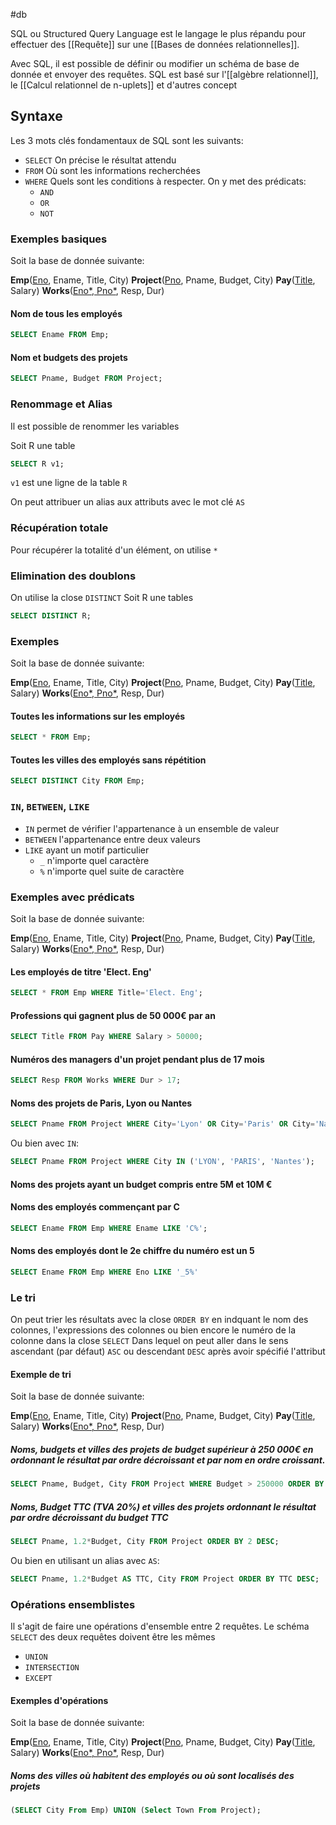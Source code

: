 #db 

SQL ou Structured Query Language est le langage le plus répandu pour effectuer des [[Requête]] sur une [[Bases de données relationnelles]].

Avec SQL, il est possible de définir ou modifier un schéma de base de donnée et envoyer des requêtes.
SQL est basé sur l'[[algèbre relationnel]], le [[Calcul relationnel de n-uplets]] et d'autres concept

## Syntaxe

Les 3 mots clés fondamentaux de SQL sont les suivants:
- `SELECT` On précise le résultat attendu
- `FROM` Où sont les informations recherchées
- `WHERE` Quels sont les conditions à respecter. On y met des prédicats:
	- `AND`
	- `OR`
	- `NOT`

### Exemples basiques

Soit la base de donnée suivante:

**Emp**(<u>Eno</u>, Ename, Title, City)
**Project**(<u>Pno</u>, Pname, Budget, City)
**Pay**(<u>Title</u>, Salary)
**Works**(<u>Eno*, Pno*</u>, Resp, Dur)

#### Nom de tous les employés
```sql
SELECT Ename FROM Emp;
```

#### Nom et budgets des projets
```sql
SELECT Pname, Budget FROM Project;
```

### Renommage et Alias
Il est possible de renommer les variables

Soit R une table
```sql
SELECT R v1;
```
`v1` est une ligne de la table `R`

On peut attribuer un alias aux attributs avec le mot clé `AS`

### Récupération totale

Pour récupérer la totalité d'un élément, on utilise `*`
### Elimination des doublons
On utilise la close `DISTINCT`
Soit R une tables
```sql
SELECT DISTINCT R;
```

### Exemples

Soit la base de donnée suivante:

**Emp**(<u>Eno</u>, Ename, Title, City)
**Project**(<u>Pno</u>, Pname, Budget, City)
**Pay**(<u>Title</u>, Salary)
**Works**(<u>Eno*, Pno*</u>, Resp, Dur)
#### Toutes les informations sur les employés
```sql
SELECT * FROM Emp;
```

#### Toutes les villes des employés sans répétition
```sql
SELECT DISTINCT City FROM Emp;
```

### `IN`, `BETWEEN`, `LIKE`

- `IN` permet de vérifier l'appartenance à un ensemble de valeur
- `BETWEEN` l'appartenance entre deux valeurs
- `LIKE` ayant un motif particulier
	- `_` n'importe quel caractère
	- `%` n'importe quel suite de caractère
### Exemples avec prédicats

Soit la base de donnée suivante:

**Emp**(<u>Eno</u>, Ename, Title, City)
**Project**(<u>Pno</u>, Pname, Budget, City)
**Pay**(<u>Title</u>, Salary)
**Works**(<u>Eno*, Pno*</u>, Resp, Dur)
#### Les employés de titre 'Elect. Eng'
```sql
SELECT * FROM Emp WHERE Title='Elect. Eng';
```

#### Professions qui gagnent plus de 50 000€ par an
```sql
SELECT Title FROM Pay WHERE Salary > 50000;
```

#### Numéros des managers d'un projet pendant plus de 17 mois
```sql
SELECT Resp FROM Works WHERE Dur > 17;
```

#### Noms des projets de Paris, Lyon ou Nantes
```sql
SELECT Pname FROM Project WHERE City='Lyon' OR City='Paris' OR City='Nantes';
```
Ou bien avec `IN`:
```sql
SELECT Pname FROM Project WHERE City IN ('LYON', 'PARIS', 'Nantes');
```

#### Noms des projets ayant un budget compris entre 5M et 10M €

#### Noms des employés commençant par C
```sql
SELECT Ename FROM Emp WHERE Ename LIKE 'C%';
```

#### Noms des employés dont le 2e chiffre du numéro est un 5
```sql
SELECT Ename FROM Emp WHERE Eno LIKE '_5%'
```


### Le tri

On peut trier les résultats avec la close `ORDER BY` en indquant le nom des colonnes, l'expressions des colonnes ou bien encore le numéro de la colonne dans la close `SELECT`
Dans lequel on peut aller dans le sens ascendant (par défaut) `ASC` ou descendant `DESC` après avoir spécifié l'attribut

#### Exemple de tri

Soit la base de donnée suivante:

**Emp**(<u>Eno</u>, Ename, Title, City)
**Project**(<u>Pno</u>, Pname, Budget, City)
**Pay**(<u>Title</u>, Salary)
**Works**(<u>Eno*, Pno*</u>, Resp, Dur)
##### Noms, budgets et villes des projets de budget supérieur à 250 000€ en ordonnant le résultat par ordre décroissant et par nom en ordre croissant.
```sql
SELECT Pname, Budget, City FROM Project WHERE Budget > 250000 ORDER BY Budget DESC, Pname;
```

##### Noms, Budget TTC (TVA 20%) et villes des projets ordonnant le résultat par ordre décroissant du budget TTC

```sql
SELECT Pname, 1.2*Budget, City FROM Project ORDER BY 2 DESC;
```
Ou bien en utilisant un alias avec `AS`:
```sql
SELECT Pname, 1.2*Budget AS TTC, City FROM Project ORDER BY TTC DESC;
```



### Opérations ensemblistes

Il s'agit de faire une opérations d'ensemble entre 2 requêtes.
Le schéma `SELECT` des deux requêtes doivent être les mêmes
- `UNION`
- `INTERSECTION`
- `EXCEPT`

#### Exemples d'opérations
Soit la base de donnée suivante:

**Emp**(<u>Eno</u>, Ename, Title, City)
**Project**(<u>Pno</u>, Pname, Budget, City)
**Pay**(<u>Title</u>, Salary)
**Works**(<u>Eno*, Pno*</u>, Resp, Dur)

##### Noms des villes où habitent des employés ou où sont localisés des projets
```sql
(SELECT City From Emp) UNION (Select Town From Project);
```